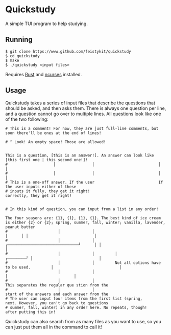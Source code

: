# Quickstudy

A simple TUI program to help studying. 

## Running

``` shell
$ git clone https://www.github.com/feistykit/quickstudy
$ cd quickstudy
$ make
$ ./quickstudy <input files>
```

Requires [Rust](https://www.rustup.rs) and [ncurses](https://invisible-island.net/ncurses/announce.html) installed.

## Usage

Quickstudy takes a series of input files that describe the questions that should be asked, and then asks them. There is always one question per line, and a question cannot go over to multiple lines. All questions look like one of the two following:

```
# This is a comment! For now, they are just full-line comments, but soon there'll be ones at the end of lines!

# ^ Look! An empty space! Those are allowed!


This is a question, [this is an answer!]. An answer can look like [this first one | this second one!]!
#                    │                │                            │                               │
#                    │                │                            │                               │
# This is a one-off answer. If the user                            If the user inputs either of these
# inputs it fully, they get it right!                              correctly, they get it right!


# In this kind of question, you can input from a list in any order!

The four seasons are: {1}, {1}, {1}, {1}. The best kind of ice cream is either {2} or {2}; spring, summer, fall, winter; vanilla, lavender, peanut butter
#                      │              │                                         │      │ │                             │ 
#                      │              │         ┌───────────────────────────────┘      │ │                             │ 
#                      │              │         │                             ┌────────┘ │                             │    
#                      │              │         Not all options have to be used.         │                             │ 
#                      │              │                                                  │                             │ 
#                      │              │                                                  This separates the regular que stion from the 
#                      │              │                                                  start of the answers and each answer from the
# The user can input four items from the first list (spring,                             next. However, you can't go back to questions
# summer, fall, winter) in any order here. No repeats, though!                           after putting this in!
```

Quickstudy can also search from as many files as you want to use, so you can just put them all in the command to call it!
